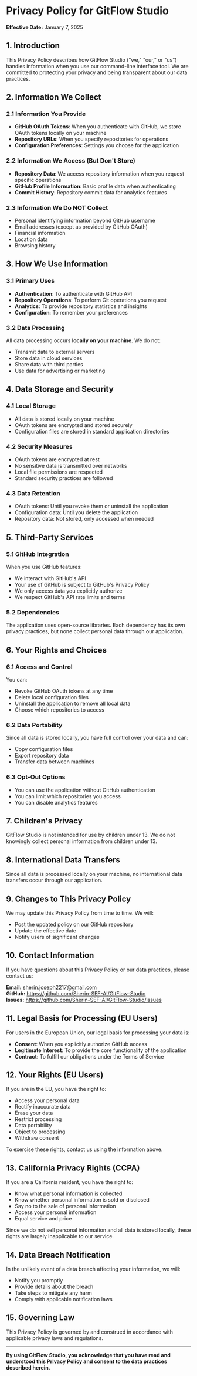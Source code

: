 # Privacy Policy for GitFlow Studio

**Effective Date:** January 7, 2025

## 1. Introduction

This Privacy Policy describes how GitFlow Studio ("we," "our," or "us") handles information when you use our command-line interface tool. We are committed to protecting your privacy and being transparent about our data practices.

## 2. Information We Collect

### 2.1 Information You Provide
- **GitHub OAuth Tokens**: When you authenticate with GitHub, we store OAuth tokens locally on your machine
- **Repository URLs**: When you specify repositories for operations
- **Configuration Preferences**: Settings you choose for the application

### 2.2 Information We Access (But Don't Store)
- **Repository Data**: We access repository information when you request specific operations
- **GitHub Profile Information**: Basic profile data when authenticating
- **Commit History**: Repository commit data for analytics features

### 2.3 Information We Do NOT Collect
- Personal identifying information beyond GitHub username
- Email addresses (except as provided by GitHub OAuth)
- Financial information
- Location data
- Browsing history

## 3. How We Use Information

### 3.1 Primary Uses
- **Authentication**: To authenticate with GitHub API
- **Repository Operations**: To perform Git operations you request
- **Analytics**: To provide repository statistics and insights
- **Configuration**: To remember your preferences

### 3.2 Data Processing
All data processing occurs **locally on your machine**. We do not:
- Transmit data to external servers
- Store data in cloud services
- Share data with third parties
- Use data for advertising or marketing

## 4. Data Storage and Security

### 4.1 Local Storage
- All data is stored locally on your machine
- OAuth tokens are encrypted and stored securely
- Configuration files are stored in standard application directories

### 4.2 Security Measures
- OAuth tokens are encrypted at rest
- No sensitive data is transmitted over networks
- Local file permissions are respected
- Standard security practices are followed

### 4.3 Data Retention
- OAuth tokens: Until you revoke them or uninstall the application
- Configuration data: Until you delete the application
- Repository data: Not stored, only accessed when needed

## 5. Third-Party Services

### 5.1 GitHub Integration
When you use GitHub features:
- We interact with GitHub's API
- Your use of GitHub is subject to GitHub's Privacy Policy
- We only access data you explicitly authorize
- We respect GitHub's API rate limits and terms

### 5.2 Dependencies
The application uses open-source libraries. Each dependency has its own privacy practices, but none collect personal data through our application.

## 6. Your Rights and Choices

### 6.1 Access and Control
You can:
- Revoke GitHub OAuth tokens at any time
- Delete local configuration files
- Uninstall the application to remove all local data
- Choose which repositories to access

### 6.2 Data Portability
Since all data is stored locally, you have full control over your data and can:
- Copy configuration files
- Export repository data
- Transfer data between machines

### 6.3 Opt-Out Options
- You can use the application without GitHub authentication
- You can limit which repositories you access
- You can disable analytics features

## 7. Children's Privacy

GitFlow Studio is not intended for use by children under 13. We do not knowingly collect personal information from children under 13.

## 8. International Data Transfers

Since all data is processed locally on your machine, no international data transfers occur through our application.

## 9. Changes to This Privacy Policy

We may update this Privacy Policy from time to time. We will:
- Post the updated policy on our GitHub repository
- Update the effective date
- Notify users of significant changes

## 10. Contact Information

If you have questions about this Privacy Policy or our data practices, please contact us:

**Email:** sherin.joseph2217@gmail.com  
**GitHub:** https://github.com/Sherin-SEF-AI/GitFlow-Studio  
**Issues:** https://github.com/Sherin-SEF-AI/GitFlow-Studio/issues

## 11. Legal Basis for Processing (EU Users)

For users in the European Union, our legal basis for processing your data is:
- **Consent**: When you explicitly authorize GitHub access
- **Legitimate Interest**: To provide the core functionality of the application
- **Contract**: To fulfill our obligations under the Terms of Service

## 12. Your Rights (EU Users)

If you are in the EU, you have the right to:
- Access your personal data
- Rectify inaccurate data
- Erase your data
- Restrict processing
- Data portability
- Object to processing
- Withdraw consent

To exercise these rights, contact us using the information above.

## 13. California Privacy Rights (CCPA)

If you are a California resident, you have the right to:
- Know what personal information is collected
- Know whether personal information is sold or disclosed
- Say no to the sale of personal information
- Access your personal information
- Equal service and price

Since we do not sell personal information and all data is stored locally, these rights are largely inapplicable to our service.

## 14. Data Breach Notification

In the unlikely event of a data breach affecting your information, we will:
- Notify you promptly
- Provide details about the breach
- Take steps to mitigate any harm
- Comply with applicable notification laws

## 15. Governing Law

This Privacy Policy is governed by and construed in accordance with applicable privacy laws and regulations.

---

**By using GitFlow Studio, you acknowledge that you have read and understood this Privacy Policy and consent to the data practices described herein.** 